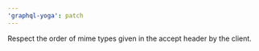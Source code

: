 ```yaml
---
'graphql-yoga': patch
---
```


Respect the order of mime types given in the accept header by the client.
